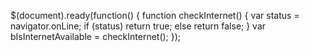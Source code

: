 $(document).ready(function() {
  function checkInternet() {
    var status = navigator.onLine;
    if (status)
      return true;
    else
      return false;
  }
   var bIsInternetAvailable = checkInternet(); 
});